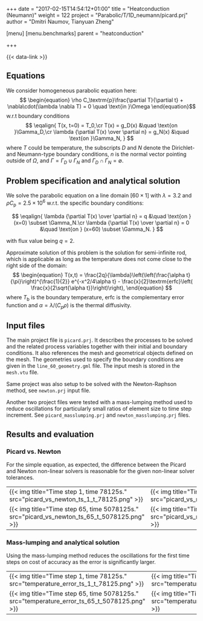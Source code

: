 +++
date = "2017-02-15T14:54:12+01:00"
title = "Heatconduction (Neumann)"
weight = 122
project = "Parabolic/T/1D_neumann/picard.prj"
author = "Dmitri Naumov, Tianyuan Zheng"

[menu]
  [menu.benchmarks]
    parent = "heatconduction"

+++

{{< data-link >}}

## Equations

We consider homogeneous parabolic equation here:
$$
\begin{equation}
\rho C_\textrm{p}\frac{\partial T}{\partial t} + \nabla\cdot(\lambda \nabla T) = 0 \quad \text{in }\Omega
\end{equation}$$
w.r.t boundary conditions
$$
\eqalign{
T(x, t=0) = T_0,\cr
T(x) = g_D(x) &\quad \text{on }\Gamma_D,\cr
\lambda {\partial T(x) \over \partial n} = g_N(x) &\quad \text{on }\Gamma_N,
}
$$
where $T$ could be temperature, the subscripts $D$ and $N$ denote the Dirichlet- and Neumann-type boundary conditions, $n$ is the normal vector pointing outside of $\Omega$, and $\Gamma = \Gamma_D \cup \Gamma_N$ and $\Gamma_D \cap \Gamma_N = \emptyset$.

## Problem specification and analytical solution

We solve the parabolic equation on a line domain $[60\times 1]$ with $\lambda  = 3.2$ and $\rho C_\textrm{p} = 2.5 \times 10^6$ w.r.t. the specific boundary conditions:

$$
\eqalign{
\lambda  {\partial T(x) \over \partial n} = q &\quad \text{on } (x=0) \subset \Gamma_N.\cr
\lambda  {\partial T(x) \over \partial n} = 0 &\quad \text{on } (x=60) \subset \Gamma_N.
}
$$

with flux value being $q = 2$.

Approximate solution of this problem is the solution for semi-infinite rod,
which is applicable as long as the temperature does not come close to the right
side of the domain:
$$
\begin{equation}
T(x,t) = \frac{2q}{\lambda}\left(\left(\frac{\alpha t}{\pi}\right)^{\frac{1}{2}} e^{-x^2/4\alpha t} - \frac{x}{2}\textrm{erfc}\left( \frac{x}{2\sqrt{\alpha  t}}\right)\right),
\end{equation}
$$
where $T_\textrm{b}$ is the boundary temperature, $\textrm{erfc}$ is the complementary error function and $\alpha = \lambda/(C_p \rho)$ is the thermal diffusivity.

## Input files

The main project file is `picard.prj`. It describes the processes to be solved and the related process variables together with their initial and boundary conditions. It also references the mesh and geometrical objects defined on the mesh.
The geometries used to specify the boundary conditions are given in the
`line_60_geometry.gml` file.  The input mesh is stored in the `mesh.vtu` file.

Same project was also setup to be solved with the Newton-Raphson method, see
`newton.prj` input file.

Another two project files were tested with a mass-lumping method used to
reduce oscillations for particularly small ratios of element size to time step
increment. See `picard_masslumping.prj` and `newton_masslumping.prj` files.

## Results and evaluation

### Picard vs. Newton

For the simple equation, as expected, the difference between the Picard and
Newton non-linear solvers is reasonable for the given non-linear solver
tolerances.

|          |                    |
|----------|--------------------|
| {{< img title="Time step 1, time 78125s."      src="picard_vs_newton_ts_1_t_78125.png"      >}} | {{< img title="Time step 3, time 234375s."     src="picard_vs_newton_ts_3_t_234375.png"     >}} |
| {{< img title="Time step 65, time 5078125s."   src="picard_vs_newton_ts_65_t_5078125.png"   >}} | {{< img title="Time step 405, time 31640625s." src="picard_vs_newton_ts_405_t_31640625.png" >}} |

### Mass-lumping and analytical solution

Using the mass-lumping method reduces the oscillations for the first time steps
on cost of accuracy as the error is significantly larger.

|          |                    |
|----------|--------------------|
| {{< img title="Time step 1, time 78125s."      src="temperature_error_ts_1_t_78125.png"      >}} | {{< img title="Time step 3, time 234375s."     src="temperature_error_ts_3_t_234375.png"     >}} |
| {{< img title="Time step 65, time 5078125s."   src="temperature_error_ts_65_t_5078125.png"   >}} | {{< img title="Time step 405, time 31640625s." src="temperature_error_ts_405_t_31640625.png" >}} |
